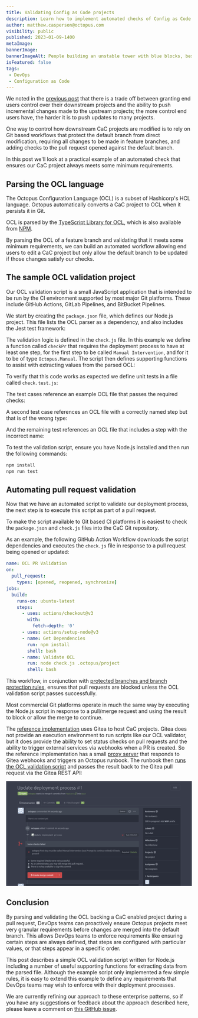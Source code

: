 ```yaml
---
title: Validating Config as Code projects
description: Learn how to implement automated checks of Config as Code projects during pull requests.
author: matthew.casperson@octopus.com
visibility: public
published: 2023-01-09-1400
metaImage: 
bannerImage: 
bannerImageAlt: People building an unstable tower with blue blocks, beside 2 people building a stable, lower tower with blue blocks.
isFeatured: false
tags:
 - DevOps
 - Configuration as Code
---
```


We noted in the [previous post](/blog/2023-06/synchronizing-projects/index.md) that there is a trade off between granting end users control over their downstream projects and the ability to push incremental changes made to the upstream projects; the more control end users have, the harder it is to push updates to many projects.

One way to control how downstream CaC projects are modified is to rely on Git based workflows that protect the default branch from direct modification, requiring all changes to be made in feature branches, and adding checks to the pull request opened against the default branch.

In this post we'll look at a practical example of an automated check that ensures our CaC project always meets some minimum requirements.

## Parsing the OCL language

The Octopus Configuration Language (OCL) is a subset of Hashicorp's HCL language. Octopus automatically converts a CaC project to OCL when it persists it in Git.

OCL is parsed by the [TypeScript Library for OCL](https://github.com/OctopusDeploy/ocl.ts), which is also available from [NPM](https://www.npmjs.com/package/@octopusdeploy/ocl).

By parsing the OCL of a feature branch and validating that it meets some minimum requirements, we can build an automated workflow allowing end users to edit a CaC project but only allow the default branch to be updated if those changes satisfy our checks.

## The sample OCL validation project

Our OCL validation script is a small JavaScript application that is intended to be run by the CI environment supported by most major Git platforms. These include GitHub Actions, GitLab Pipelines, and BitBucket Pipelines.

We start by creating the `package.json` file, which defines our Node.js project. This file lists the OCL parser as a dependency, and also includes the Jest test framework:

<script src="https://emgithub.com/embed-v2.js?target=https%3A%2F%2Fgithub.com%2FOctopusSolutionsEngineering%2FEnterprisePatternsReferenceImplementation%2Fblob%2Fmain%2Fpr_ocl_check%2Fpackage.json&style=default&type=code&showBorder=on&showLineNumbers=on&showFileMeta=on&showFullPath=on&showCopy=on"></script>

The validation logic is defined in the `check.js` file. In this example we define a function called `checkPr` that requires the deployment process to have at least one step, for the first step to be called `Manual Intervention`, and for it to be of type `Octopus.Manual`. The script then defines supporting functions to assist with extracting values from the parsed OCL:

<script src="https://emgithub.com/embed-v2.js?target=https%3A%2F%2Fgithub.com%2FOctopusSolutionsEngineering%2FEnterprisePatternsReferenceImplementation%2Fblob%2Fmain%2Fpr_ocl_check%2Fcheck.js&style=default&type=code&showBorder=on&showLineNumbers=on&showFileMeta=on&showFullPath=on&showCopy=on"></script>

To verify that this code works as expected we define unit tests in a file called `check.test.js`:

<script src="https://emgithub.com/embed-v2.js?target=https%3A%2F%2Fgithub.com%2FOctopusSolutionsEngineering%2FEnterprisePatternsReferenceImplementation%2Fblob%2Fmain%2Fpr_ocl_check%2Fcheck.test.js&style=default&type=code&showBorder=on&showLineNumbers=on&showFileMeta=on&showFullPath=on&showCopy=on"></script>

The test cases reference an example OCL file that passes the required checks:

<script src="https://emgithub.com/embed-v2.js?target=https%3A%2F%2Fgithub.com%2FOctopusSolutionsEngineering%2FEnterprisePatternsReferenceImplementation%2Fblob%2Fmain%2Fpr_ocl_check%2Ftest_deployment_processes%2Fcorrect_name.ocl&style=default&type=code&showBorder=on&showLineNumbers=on&showFileMeta=on&showFullPath=on&showCopy=on"></script>

A second test case references an OCL file with a correctly named step but that is of the wrong type:

<script src="https://emgithub.com/embed-v2.js?target=https%3A%2F%2Fgithub.com%2FOctopusSolutionsEngineering%2FEnterprisePatternsReferenceImplementation%2Fblob%2Fmain%2Fpr_ocl_check%2Ftest_deployment_processes%2Fcorrect_name_wrong_type.ocl&style=default&type=code&showBorder=on&showLineNumbers=on&showFileMeta=on&showFullPath=on&showCopy=on"></script>

And the remaining test references an OCL file that includes a step with the incorrect name:

<script src="https://emgithub.com/embed-v2.js?target=https%3A%2F%2Fgithub.com%2FOctopusSolutionsEngineering%2FEnterprisePatternsReferenceImplementation%2Fblob%2Fmain%2Fpr_ocl_check%2Ftest_deployment_processes%2Fwrong_name.ocl&style=default&type=code&showBorder=on&showLineNumbers=on&showFileMeta=on&showFullPath=on&showCopy=on"></script>

To test the validation script, ensure you have Node.js installed and then run the following commands:

```bash
npm install
npm run test
```

## Automating pull request validation

Now that we have an automated script to validate our deployment process, the next step is to execute this script as part of a pull request.

To make the script available to Git based CI platforms it is easiest to check the `package.json` and `check.js` files into the CaC Git repository.

As an example, the following GitHub Action Workflow downloads the script dependencies and executes the `check.js` file in response to a pull request being opened or updated:

```yaml
name: OCL PR Validation
on:
  pull_request:
    types: [opened, reopened, synchronize]
jobs:
  build:
    runs-on: ubuntu-latest
    steps:
      - uses: actions/checkout@v3
        with:
          fetch-depth: '0'
      - uses: actions/setup-node@v3
      - name: Get Dependencies
        run: npm install
        shell: bash
      - name: Validate OCL
        run: node check.js .octopus/project
        shell: bash
```

This workflow, in conjunction with [protected branches and branch protection rules](https://docs.github.com/en/repositories/configuring-branches-and-merges-in-your-repository/managing-protected-branches/about-protected-branches), ensures that pull requests are blocked unless the OCL validation script passes successfully.

Most commercial Git platforms operate in much the same way by executing the Node.js script in response to a pull/merge request and using the result to block or allow the merge to continue.

The [reference implementation](https://github.com/OctopusSolutionsEngineering/EnterprisePatternsReferenceImplementation/tree/main) uses Gitea to host CaC projects. Gitea does not provide an execution environment to run scripts like our OCL validator, but it does provide the ability to set status checks on pull requests and the ability to trigger external services via webhooks when a PR is created. So the reference implementation has a small [proxy server](https://github.com/OctopusSolutionsEngineering/EnterprisePatternsReferenceImplementation/blob/main/gitea_proxy/main.py) that responds to Gitea webhooks and triggers an Octopus runbook. The runbook then [runs the OCL validation script](https://github.com/OctopusSolutionsEngineering/EnterprisePatternsReferenceImplementation/blob/main/management_instance/projects/scripts/check_pr.py) and passes the result back to the Gitea pull request via the Gitea REST API:

![A screenshot of a Gitea PR with some status checks](gitea-pr.png "width=500")



## Conclusion

By parsing and validating the OCL backing a CaC enabled project during a pull request, DevOps teams can proactively ensure Octopus projects meet very granular requirements before changes are merged into the default branch. This allows DevOps teams to enforce requirements like ensuring certain steps are always defined, that steps are configured with particular values, or that steps appear in a specific order.

This post describes a simple OCL validation script written for Node.js including a number of useful supporting functions for extracting data from the parsed file. Although the example script only implemented a few simple rules, it is easy to extend this example to define any requirements that DevOps teams may wish to enforce with their deployment processes.

We are currently refining our approach to these enterprise patterns, so if you have any suggestions or feedback about the approach described here, please leave a comment on [this GitHub issue](https://github.com/OctopusSolutionsEngineering/EnterprisePatternsReferenceImplementation/issues/1).